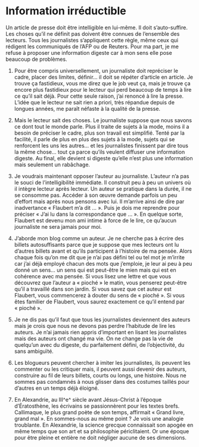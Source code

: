 # Information irréductible

Un article de presse doit être intelligible en lui-même. Il doit s’auto-suffire. Les choses qu’il ne définit pas doivent être connues de l’ensemble des lecteurs. Tous les journalistes s’appliquent cette règle, même ceux qui rédigent les communiqués de l’AFP ou de Reuters. Pour ma part, je me refuse à proposer une information digeste car à mon sens elle pose beaucoup de problèmes.

1. Pour être compris universellement, un journaliste doit repréciser le cadre, placer des limites, définir… il doit se répéter d’article en article. Je trouve ça fastidieux, vous me direz que le job veut ça, mais je trouve ça encore plus fastidieux pour le lecteur qui perd beaucoup de temps à lire ce qu’il sait déjà. Pour cette seule raison, j’ai renoncé à lire la presse. L’idée que le lecteur ne sait rien a priori, très répandue depuis de longues années, me paraît néfaste à la qualité de la presse.

2. Mais le lecteur sait des choses. Le journaliste suppose que nous savons ce dont tout le monde parle. Plus il traite de sujets à la mode, moins il a besoin de préciser le cadre, plus son travail est simplifié. Tenté par la facilité, il parle de plus en plus des sujets à la mode, sujets qui se renforcent les uns les autres… et les journalistes finissent par dire tous la même chose… tout ça parce qu’ils veulent diffuser une information digeste. Au final, elle devient si digeste qu’elle n’est plus une information mais seulement un rabâchage.

3. Je voudrais maintenant opposer l’auteur au journaliste. L’auteur n’a pas le souci de l’intelligibilité immédiate. Il construit peu à peu un univers où il intègre lecteur après lecteur. Un auteur se pratique dans la durée, il ne se consomme pas. Accéder à son œuvre demande parfois un peu d’effort mais après nous pensons avec lui. Il m’arrive ainsi de dire par inadvertance « Flaubert m’a dit … ». Puis je dois me reprendre pour préciser « J’ai lu dans la correspondance que … ». En quelque sorte, Flaubert est devenu mon ami intime à force de le lire, ce qu’aucun journaliste ne sera jamais pour moi.

4. J’aborde mon blog comme un auteur. Je ne cherche pas à écrire des billets autosuffisants parce que je suppose que mes lecteurs ont lu d’autres billets avant et qu’ils participent à l’histoire de ma pensée. Alors chaque fois qu’on me dit que je n’ai pas défini tel ou tel mot je m’irrite car j’ai déjà employé chacun des mots que j’emploie, je leur ai peu à peu donné un sens… un sens qui est peut-être le mien mais qui est en cohérence avec ma pensée. Si vous lisez une lettre et que vous découvrez que l’auteur a « pioché » le matin, vous penserez peut-être qu’il a travaillé dans son jardin. Si vous savez que cet auteur est Flaubert, vous commencerez à douter du sens de « pioché ». Si vous êtes familier de Flaubert, vous saurez exactement ce qu’il entend par « pioché ».

5. Je ne dis pas qu’il faut que tous les journalistes deviennent des auteurs mais je crois que nous ne devons pas perdre l’habitude de lire les auteurs. Je n’ai jamais rien appris d’important en lisant les journalistes mais des auteurs ont changé ma vie. On ne change pas la vie de quelqu’un avec du digeste, du parfaitement défini, de l’objectivité, du sans ambiguïté.

6. Les blogueurs peuvent chercher à imiter les journalistes, ils peuvent les commenter ou les critiquer mais, il peuvent aussi devenir des auteurs, construire au fil de leurs billets, courts ou longs, une histoire. Nous ne sommes pas condamnés à nous glisser dans des costumes taillés pour d’autres en un temps déjà éloigné.

7. En Alexandrie, au III^e^ siècle avant Jésus-Christ à l’époque d’Ératosthène, les écrivains se passionnèrent pour les textes brefs. Callimaque, le plus grand poète de son temps, affirmait « Grand livre, grand mal ». En sommes-nous au même point ? Je vois une analogie troublante. En Alexandrie, la science grecque connaissait son apogée en même temps que son art et sa philosophie périclitaient. Or une époque pour être pleine et entière ne doit négliger aucune de ses dimensions.